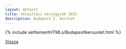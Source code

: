 ```yaml
---
layout: default
title: Választási névjegyzék 2022
description: Budapest I. kerület
---
```


{% include settlementHTMLs/BudapestIkeruuxlet.html %}

[Vissza](../)